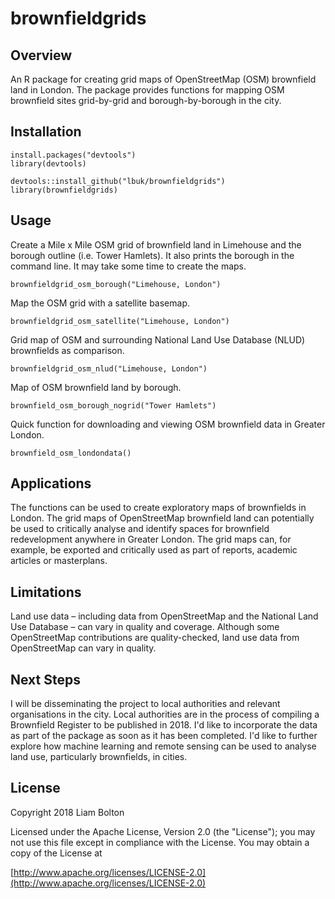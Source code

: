 # brownfieldgrids

## Overview
An R package for creating grid maps of OpenStreetMap (OSM) brownfield land in London. The package provides functions for mapping OSM brownfield sites grid-by-grid and borough-by-borough in the city.

## Installation
```
install.packages("devtools")
library(devtools)

devtools::install_github("lbuk/brownfieldgrids")
library(brownfieldgrids)
```

## Usage
Create a Mile x Mile OSM grid of brownfield land in Limehouse and the borough outline (i.e. Tower Hamlets). It also prints the borough in the command line. It may take some time to create the maps.
```
brownfieldgrid_osm_borough("Limehouse, London")
```

Map the OSM grid with a satellite basemap. 
```
brownfieldgrid_osm_satellite("Limehouse, London")
```

Grid map of OSM and surrounding National Land Use Database (NLUD) brownfields as comparison.
```
brownfieldgrid_osm_nlud("Limehouse, London")
```

Map of OSM brownfield land by borough.
```
brownfield_osm_borough_nogrid("Tower Hamlets")
```

Quick function for downloading and viewing OSM brownfield data in Greater London.
```
brownfield_osm_londondata()
```

## Applications
The functions can be used to create exploratory maps of brownfields in London. The grid maps of OpenStreetMap brownfield land can potentially be used to critically analyse and identify spaces for brownfield redevelopment anywhere in Greater London. The grid maps can, for example, be exported and critically used as part of reports, academic articles or masterplans.

## Limitations
Land use data – including data from OpenStreetMap and the National Land Use Database – can vary in quality and coverage. Although some OpenStreetMap contributions are quality-checked, land use data from OpenStreetMap can vary in quality.

## Next Steps
I will be disseminating the project to local authorities and relevant organisations in the city. Local authorities are in the process of compiling a Brownfield Register to be published in 2018. I'd like to incorporate the data as part of the package as soon as it has been completed. I'd like to further explore how machine learning and remote sensing can be used to analyse land use, particularly brownfields, in cities.

## License
Copyright 2018 Liam Bolton

Licensed under the Apache License, Version 2.0 (the "License");
you may not use this file except in compliance with the License.
You may obtain a copy of the License at

[http://www.apache.org/licenses/LICENSE-2.0](http://www.apache.org/licenses/LICENSE-2.0)
